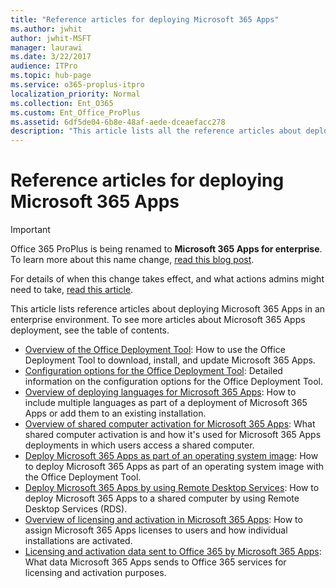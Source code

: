 ```yaml
---
title: "Reference articles for deploying Microsoft 365 Apps"
ms.author: jwhit
author: jwhit-MSFT
manager: laurawi
ms.date: 3/22/2017
audience: ITPro
ms.topic: hub-page
ms.service: o365-proplus-itpro
localization_priority: Normal
ms.collection: Ent_O365
ms.custom: Ent_Office_ProPlus
ms.assetid: 6df5de04-6b8e-48af-aede-dceaefacc278
description: "This article lists all the reference articles about deploying Microsoft 365 Apps in an enterprise environment. To see all the articles about Microsoft 365 Apps deployment, see Deployment guide for Microsoft 365 Apps."
---
```


# Reference articles for deploying Microsoft 365 Apps

> [!IMPORTANT]
> Office 365 ProPlus is being renamed to **Microsoft 365 Apps for enterprise**. To learn more about this name change, [read this blog post](https://go.microsoft.com/fwlink/p/?linkid=2120533). 
>
> For details of when this change takes effect, and what actions admins might need to take, [read this article](name-change.md).

This article lists reference articles about deploying Microsoft 365 Apps in an enterprise environment. To see more articles about Microsoft 365 Apps deployment, see the table of contents.

- [Overview of the Office Deployment Tool](overview-office-deployment-tool.md): How to use the Office Deployment Tool to download, install, and update Microsoft 365 Apps. 
- [Configuration options for the Office Deployment Tool](office-deployment-tool-configuration-options.md): Detailed information on the configuration options for the Office Deployment Tool.
- [Overview of deploying languages for Microsoft 365 Apps](overview-deploying-languages-microsoft-365-apps.md): How to include multiple languages as part of a deployment of Microsoft 365 Apps or add them to an existing installation.
- [Overview of shared computer activation for Microsoft 365 Apps](overview-shared-computer-activation.md): What shared computer activation is and how it's used for Microsoft 365 Apps deployments in which users access a shared computer. 
- [Deploy Microsoft 365 Apps as part of an operating system image](deploy-microsoft-365-apps-operating-system-image.md): How to deploy Microsoft 365 Apps as part of an operating system image with the Office Deployment Tool. 
- [Deploy Microsoft 365 Apps by using Remote Desktop Services](deploy-microsoft-365-apps-remote-desktop-services.md): How to deploy Microsoft 365 Apps to a shared computer by using Remote Desktop Services (RDS).
- [Overview of licensing and activation in Microsoft 365 Apps](overview-licensing-activation-microsoft-365-apps.md): How to assign Microsoft 365 Apps licenses to users and how individual installations are activated. 
- [Licensing and activation data sent to Office 365 by Microsoft 365 Apps](licensing-activation-data-sent-microsoft-365-apps.md): What data Microsoft 365 Apps sends to Office 365 services for licensing and activation purposes.
